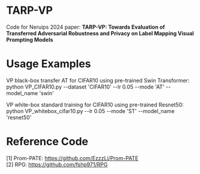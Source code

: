 # TARP-VP
Code for Neruips 2024 paper: **TARP-VP: Towards Evaluation of Transferred Adversarial Robustness and Privacy on Label Mapping Visual Prompting Models**

# Usage Examples
VP black-box transfer AT for CIFAR10 using pre-trained Swin Transformer:  
python VP_CIFAR10.py --dataset 'CIFAR10' --lr 0.05 --mode 'AT' --model_name 'swin'   

VP white-box standard training for CIFAR10 using pre-trained Resnet50:   
python VP_whitebox_cifar10.py --lr 0.05 --mode 'ST' --model_name 'resnet50'

# Reference Code
[1] Prom-PATE: https://github.com/EzzzLi/Prom-PATE  
[2] RPG: https://github.com/fshp971/RPG
